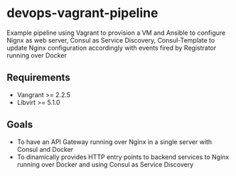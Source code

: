 # devops-vagrant-pipeline
Example pipeline using Vagrant to provision a VM and Ansible to configure Nignx as web server, Consul as Service Discovery, Consul-Template to update Nginx configuration accordingly with events fired by Registrator running over Docker

## Requirements
- Vangrant >= 2.2.5
- Libvirt >= 5.1.0

## Goals
- To have an API Gateway running over Nginx in a single server with Consul and Docker
- To dinamically provides HTTP entry points to backend services to Nginx running over Docker and using Consul as Service Discovery
